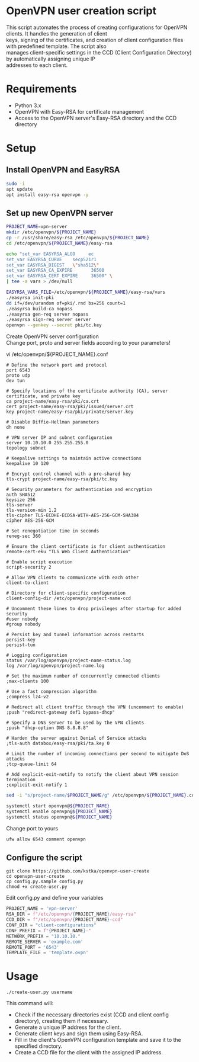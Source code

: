 # OpenVPN user creation script

This script automates the process of creating configurations for OpenVPN clients. It handles the generation of client  
keys, signing of the certificates, and creation of client configuration files with predefined template. The script also  
manages client-specific settings in the CCD (Client Configuration Directory) by automatically assigning unique IP  
addresses to each client.  

# Requirements
 
* Python 3.x
* OpenVPN with Easy-RSA for certificate management
* Access to the OpenVPN server's Easy-RSA directory and the CCD directory

# Setup

## Install OpenVPN and EasyRSA
```sh
sudo -i
apt update
apt install easy-rsa openvpn -y
```

## Set up new OpenVPN server
```sh
PROJECT_NAME=vpn-server
mkdir /etc/openvpn/${PROJECT_NAME}
cp -r /usr/share/easy-rsa /etc/openvpn/${PROJECT_NAME}
cd /etc/openvpn/${PROJECT_NAME}/easy-rsa

echo "set_var EASYRSA_ALGO     ec
set_var EASYRSA_CURVE    secp521r1
set_var EASYRSA_DIGEST   \"sha512\"
set_var EASYRSA_CA_EXPIRE       36500
set_var EASYRSA_CERT_EXPIRE     36500" \
| tee -a vars > /dev/null

EASYRSA_VARS_FILE=/etc/openvpn/${PROJECT_NAME}/easy-rsa/vars
./easyrsa init-pki
dd if=/dev/urandom of=pki/.rnd bs=256 count=1
./easyrsa build-ca nopass
./easyrsa gen-req server nopass
./easyrsa sign-req server server
openvpn --genkey --secret pki/tc.key
```

Create OpenVPN server configuration  
Change port, proto and server fields according to your parameters!  


vi /etc/openvpn/${PROJECT_NAME}.conf
```
# Define the network port and protocol
port 6543
proto udp
dev tun

# Specify locations of the certificate authority (CA), server certificate, and private key
ca project-name/easy-rsa/pki/ca.crt
cert project-name/easy-rsa/pki/issued/server.crt
key project-name/easy-rsa/pki/private/server.key

# Disable Diffie-Hellman parameters
dh none

# VPN server IP and subnet configuration
server 10.10.10.0 255.255.255.0
topology subnet

# Keepalive settings to maintain active connections
keepalive 10 120

# Encrypt control channel with a pre-shared key
tls-crypt project-name/easy-rsa/pki/tc.key

# Security parameters for authentication and encryption
auth SHA512
keysize 256
tls-server
tls-version-min 1.2
tls-cipher TLS-ECDHE-ECDSA-WITH-AES-256-GCM-SHA384
cipher AES-256-GCM

# Set renegotiation time in seconds
reneg-sec 360

# Ensure the client certificate is for client authentication
remote-cert-eku "TLS Web Client Authentication"

# Enable script execution
script-security 2

# Allow VPN clients to communicate with each other
client-to-client

# Directory for client-specific configuration
client-config-dir /etc/openvpn/project-name-ccd

# Uncomment these lines to drop privileges after startup for added security
#user nobody
#group nobody

# Persist key and tunnel information across restarts
persist-key
persist-tun

# Logging configuration
status /var/log/openvpn/project-name-status.log
log /var/log/openvpn/project-name.log

# Set the maximum number of concurrently connected clients
;max-clients 100

# Use a fast compression algorithm
;compress lz4-v2

# Redirect all client traffic through the VPN (uncomment to enable)
;push "redirect-gateway def1 bypass-dhcp"

# Specify a DNS server to be used by the VPN clients
;push "dhcp-option DNS 8.8.8.8"

# Harden the server against Denial of Service attacks
;tls-auth databox/easy-rsa/pki/ta.key 0

# Limit the number of incoming connections per second to mitigate DoS attacks
;tcp-queue-limit 64

# Add explicit-exit-notify to notify the client about VPN session termination
;explicit-exit-notify 1
```

```sh
sed -i "s/project-name/$PROJECT_NAME/g" /etc/openvpn/${PROJECT_NAME}.conf
```

```sh
systemctl start openvpn@${PROJECT_NAME}
systemctl enable openvpn@${PROJECT_NAME}
systemctl status openvpn@${PROJECT_NAME}
```

Change port to yours
```sh
ufw allow 6543 comment openvpn
```

## Configure the script
```shell
git clone https://github.com/kstka/openvpn-user-create
cd openvpn-user-create
cp config.py.sample config.py
chmod +x create-user.py
```

Edit config.py and define your variables
```python
PROJECT_NAME = 'vpn-server'
RSA_DIR = f"/etc/openvpn/{PROJECT_NAME}/easy-rsa"
CCD_DIR = f"/etc/openvpn/{PROJECT_NAME}-ccd"
CONF_DIR = "client-configurations"
CONF_PREFIX = f"{PROJECT_NAME}-"
NETWORK_PREFIX = "10.10.10."
REMOTE_SERVER = 'example.com'
REMOTE_PORT = '6543'
TEMPLATE_FILE = 'template.ovpn'
```

# Usage
```shell
./create-user.py username
```

This command will:
* Check if the necessary directories exist (CCD and client config directory), creating them if necessary.
* Generate a unique IP address for the client.
* Generate client keys and sign them using Easy-RSA.
* Fill in the client's OpenVPN configuration template and save it to the specified directory.
* Create a CCD file for the client with the assigned IP address.
